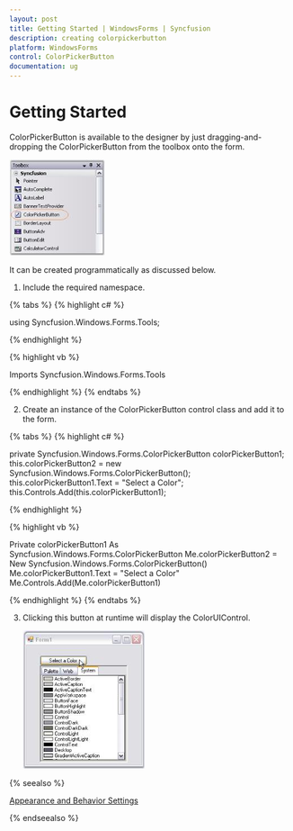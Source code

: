 ```yaml
---
layout: post
title: Getting Started | WindowsForms | Syncfusion
description: creating colorpickerbutton
platform: WindowsForms
control: ColorPickerButton
documentation: ug
---
```

# Getting Started

ColorPickerButton is available to the designer by just dragging-and-dropping the ColorPickerButton from the toolbox onto the form. 

![](ColorPickerButton_images/Overview_img247.jpeg) 

It can be created programmatically as discussed below. 

1. Include the required namespace.

{% tabs %}
{% highlight c# %}

using Syncfusion.Windows.Forms.Tools;

{% endhighlight %}

{% highlight vb %}

Imports Syncfusion.Windows.Forms.Tools

{% endhighlight %}
{% endtabs %}

2. Create an instance of the ColorPickerButton control class and add it to the form.

{% tabs %}
{% highlight c# %}

private Syncfusion.Windows.Forms.ColorPickerButton colorPickerButton1;
this.colorPickerButton2 = new Syncfusion.Windows.Forms.ColorPickerButton();
this.colorPickerButton1.Text = "Select a Color";
this.Controls.Add(this.colorPickerButton1);

{% endhighlight %}

{% highlight vb %}

Private colorPickerButton1 As Syncfusion.Windows.Forms.ColorPickerButton
Me.colorPickerButton2 = New Syncfusion.Windows.Forms.ColorPickerButton()
Me.colorPickerButton1.Text = "Select a Color"
Me.Controls.Add(Me.colorPickerButton1)

{% endhighlight %}
{% endtabs %}

3. Clicking this button at runtime will display the ColorUIControl.

   ![](ColorPickerButton_images/Overview_img248.jpeg) 

 {% seealso %}
 
[Appearance and Behavior Settings](/windowsforms/colorpickerbutton/customization-settings)

{% endseealso %}
 
 